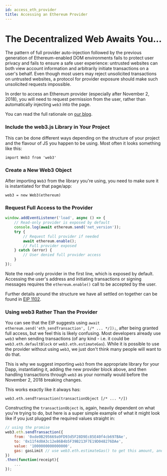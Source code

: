 ```yaml
---
id: access_eth_provider
title: Accessing an Ethereum Provider
---
```

# The Decentralized Web Awaits You...

The pattern of full provider auto-injection followed by the previous generation of Ethereum-enabled DOM environments fails to protect user privacy and fails to ensure a safe user experience: untrusted websites can both view account information and arbitrarily initiate transactions on a user's behalf. Even though most users may reject unsolicited transactions on untrusted websites, a protocol for provider exposure should make such unsolicited requests impossible.

In order to access an Ethereum provider (especially after November 2, 2018), you will need to request permission from the user, rather than automatically injecting `web3` into the page.

You can read the full rationale on [our blog](https://our.status.im/breaking-change-to-the-status-browser/).

### Include the web3.js Library in Your Project

This can be done different ways depending on the structure of your project and the flavour of JS you happen to be using. Most often it looks something like this:

`import Web3 from 'web3'`

### Create a New Web3 Object

After importing `Web3` from the library you're using, you need to make sure it is instantiated for that page/app:

`web3 = new Web3(ethereum)`

### Request Full Access to the Provider

```js
window.addEventListener('load', async () => {
    // Read-only provider is exposed by default
    console.log(await ethereum.send('net_version'));
    try {
        // Request full provider if needed
        await ethereum.enable();
        // Full provider exposed
    } catch (error) {
        // User denied full provider access
    }
});
```

Note the read-only provider in the first line, which is exposed by default. Accessing the user's address and initiating transactions or signing messages requires the `ethereum.enable()` call to be accepted by the user.

Further details around the structure we have all settled on together can be found in [EIP 1102](https://github.com/ethereum/EIPs/blob/master/EIPS/eip-1102.md).

### Using web3 Rather Than the Provider

You can see that the EIP suggests using `await ethereum.send('eth_sendTransaction', [/* ... */]);`, after being granted full access, but we feel this is likely confusing. Most developers already use `web3` when sending transactions (of any kind - i.e. it could be `web3.eth.defaultBlock` or `web3.eth.estimateGas`). While it is possible to use the provider without using `web3`, we just don't think many people will want to do that.

This is why we suggest importing `web3` from the appropriate library for your Dapp, instantiating it, adding the new provider block above, and then handling transactions through `web3` as your normally would before the November 2, 2018 breaking changes.

This works exactly like it always has:

`web3.eth.sendTransaction(transactionObject [/* ... */])`

Constructing the `transactionObject` is, again, heavily dependent on what you're trying to do, but here is a super simple example of what it might look like if you just plugged the required values straight in:

```js
// using the promise
web3.eth.sendTransaction({
    from: '0xde0B295669a9FD93d5F28D9Ec85E40f4cb697BAe',
    to: '0x11f4d0A3c12e86B4b5F39B213F7E19D048276DAe',
    value: '1000000000000000',
    gas: gasLimit // use web3.eth.estimateGas() to get this amount, and add a little for extra safety.
})
.then(function(receipt){
    ...
});
```





